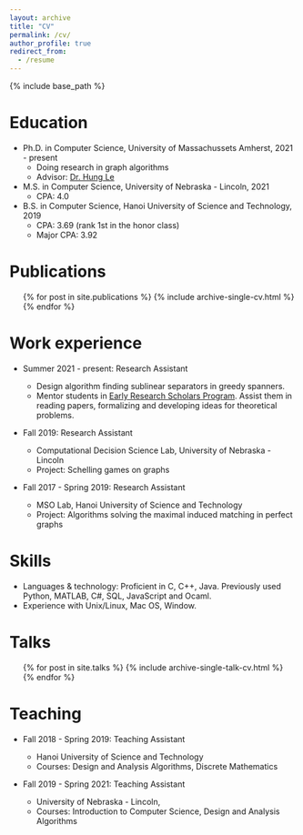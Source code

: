 ```yaml
---
layout: archive
title: "CV"
permalink: /cv/
author_profile: true
redirect_from:
  - /resume
---
```


{% include base_path %}

Education
======
* Ph.D. in Computer Science, University of Massachussets Amherst, 2021 - present
  * Doing research in graph algorithms
  * Advisor: [Dr. Hung Le](https://hunglvosu.github.io) 
* M.S. in Computer Science, University of Nebraska - Lincoln, 2021
  * CPA: 4.0
* B.S. in Computer Science, Hanoi University of Science and Technology, 2019
  * CPA: 3.69 (rank 1st in the honor class)
  * Major CPA: 3.92

Publications
======
  <ul>{% for post in site.publications %}
    {% include archive-single-cv.html %}
  {% endfor %}</ul>

Work experience
======
* Summer 2021 - present: Research Assistant
  * Design algorithm finding sublinear separators in greedy spanners.
  * Mentor students in [Early Research Scholars Program](https://sites.google.com/umass.edu/ersp-cics). Assist them in reading papers, formalizing and developing ideas for theoretical problems.

* Fall 2019: Research Assistant
  * Computational Decision Science Lab, University of Nebraska - Lincoln
  * Project: Schelling games on graphs
 
* Fall 2017 - Spring 2019: Research Assistant
  * MSO Lab, Hanoi University of Science and Technology
  * Project: Algorithms solving the maximal induced matching in perfect graphs
  
Skills
======
 * Languages & technology: Proficient in C, C++, Java. Previously used Python, MATLAB, C#, SQL, JavaScript and Ocaml.
 * Experience with Unix/Linux, Mac OS, Window.
 
Talks
======
  <ul>{% for post in site.talks %}
    {% include archive-single-talk-cv.html %}
  {% endfor %}</ul>
  
Teaching
======
* Fall 2018 - Spring 2019: Teaching Assistant
  * Hanoi University of Science and Technology
  * Courses: Design and Analysis Algorithms, Discrete Mathematics

* Fall 2019 - Spring 2021: Teaching Assistant
  * University of Nebraska - Lincoln,
  * Courses: Introduction to Computer Science, Design and Analysis Algorithms
  

